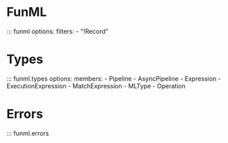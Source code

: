 FunML
===

::: funml
    options:
        filters:
            - "!Record"

Types
===

::: funml.types
    options:
        members:
            - Pipeline
            - AsyncPipeline
            - Expression
            - ExecutionExpression
            - MatchExpression
            - MLType
            - Operation

Errors
===

::: funml.errors
